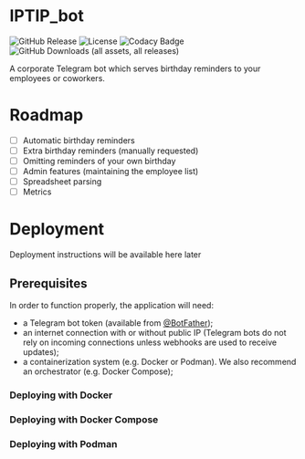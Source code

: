 # IPTIP_bot
![GitHub Release](https://img.shields.io/github/v/release/Rudolf31/IPTIP_bot) ![License](https://img.shields.io/badge/license-MIT-blue) ![Codacy Badge](https://app.codacy.com/project/badge/Grade/837c62cd09bb45ca836c470f67f953ca) ![GitHub Downloads (all assets, all releases)](https://img.shields.io/github/downloads/Rudolf31/IPTIP_bot/total) 

A corporate Telegram bot which serves birthday reminders to your employees or coworkers. 

# Roadmap
- [ ] Automatic birthday reminders
- [ ] Extra birthday reminders (manually requested)
- [ ] Omitting reminders of your own birthday
- [ ] Admin features (maintaining the employee list)
- [ ] Spreadsheet parsing
- [ ] Metrics 

# Deployment

Deployment instructions will be available here later

## Prerequisites

In order to function properly, the application will need:
- a Telegram bot token (available from [@BotFather](https://t.me/BotFather));
- an internet connection with or without public IP (Telegram bots do not rely on incoming connections unless webhooks are used to receive updates);
- a containerization system (e.g. Docker or Podman). We also recommend an orchestrator (e.g. Docker Compose);

### Deploying with Docker

### Deploying with Docker Compose

### Deploying with Podman
